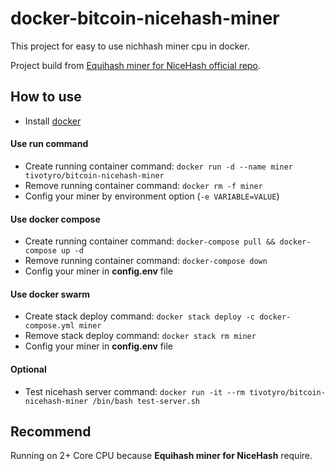 # docker-bitcoin-nicehash-miner
This project for easy to use nichhash miner cpu in docker.

Project build from [Equihash miner for NiceHash official repo](https://github.com/nicehash/nheqminer/tree/Linux).

## How to use
- Install [docker](https://www.docker.com/)

#### Use run command
- Create running container command: `docker run -d --name miner tivotyro/bitcoin-nicehash-miner`
- Remove running container command: `docker rm -f miner`
- Config your miner by environment option (`-e VARIABLE=VALUE`)

#### Use docker compose
- Create running container command: `docker-compose pull && docker-compose up -d`
- Remove running container command: `docker-compose down`
- Config your miner in **config.env** file

#### Use docker swarm
- Create stack deploy command: `docker stack deploy -c docker-compose.yml miner`
- Remove stack deploy command: `docker stack rm miner`
- Config your miner in **config.env** file

#### Optional
- Test nicehash server command: `docker run -it --rm tivotyro/bitcoin-nicehash-miner /bin/bash test-server.sh`

## Recommend
Running on 2+ Core CPU because **Equihash miner for NiceHash** require.
